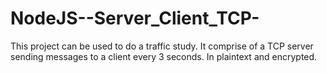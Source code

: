 # NodeJS--Server_Client_TCP-
This project can be used to do a traffic study. It comprise of a TCP server sending messages to a client every 3 seconds. In plaintext and encrypted.
